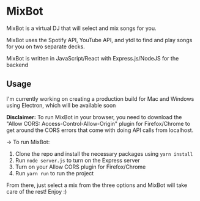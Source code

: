 # MixBot

MixBot is a virtual DJ that will select and mix songs for you.

MixBot uses the Spotify API, YouTube API, and ytdl to find and play songs for you on two separate decks. 

MixBot is written in JavaScript/React with Express.js/NodeJS for the backend

## Usage

I'm currently working on creating a production build for Mac and Windows using Electron, which will be available soon

**Disclaimer:** To run MixBot in your browser, you need to download the "Allow CORS: Access-Control-Allow-Origin" plugin for Firefox/Chrome to get around the CORS errors that come with doing API calls from localhost. 

→ To run MixBot:

1. Clone the repo and install the necessary packages using `yarn install`
2. Run `node server.js` to turn on the Express server
3. Turn on your Allow CORS plugin for Firefox/Chrome
4. Run `yarn run` to run the project

From there, just select a mix from the three options and MixBot will take care of the rest! Enjoy :)

